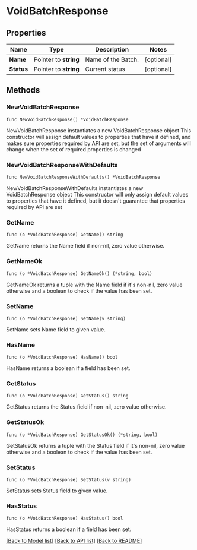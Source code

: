 # VoidBatchResponse

## Properties

Name | Type | Description | Notes
------------ | ------------- | ------------- | -------------
**Name** | Pointer to **string** | Name of the Batch. | [optional] 
**Status** | Pointer to **string** | Current status | [optional] 

## Methods

### NewVoidBatchResponse

`func NewVoidBatchResponse() *VoidBatchResponse`

NewVoidBatchResponse instantiates a new VoidBatchResponse object
This constructor will assign default values to properties that have it defined,
and makes sure properties required by API are set, but the set of arguments
will change when the set of required properties is changed

### NewVoidBatchResponseWithDefaults

`func NewVoidBatchResponseWithDefaults() *VoidBatchResponse`

NewVoidBatchResponseWithDefaults instantiates a new VoidBatchResponse object
This constructor will only assign default values to properties that have it defined,
but it doesn't guarantee that properties required by API are set

### GetName

`func (o *VoidBatchResponse) GetName() string`

GetName returns the Name field if non-nil, zero value otherwise.

### GetNameOk

`func (o *VoidBatchResponse) GetNameOk() (*string, bool)`

GetNameOk returns a tuple with the Name field if it's non-nil, zero value otherwise
and a boolean to check if the value has been set.

### SetName

`func (o *VoidBatchResponse) SetName(v string)`

SetName sets Name field to given value.

### HasName

`func (o *VoidBatchResponse) HasName() bool`

HasName returns a boolean if a field has been set.

### GetStatus

`func (o *VoidBatchResponse) GetStatus() string`

GetStatus returns the Status field if non-nil, zero value otherwise.

### GetStatusOk

`func (o *VoidBatchResponse) GetStatusOk() (*string, bool)`

GetStatusOk returns a tuple with the Status field if it's non-nil, zero value otherwise
and a boolean to check if the value has been set.

### SetStatus

`func (o *VoidBatchResponse) SetStatus(v string)`

SetStatus sets Status field to given value.

### HasStatus

`func (o *VoidBatchResponse) HasStatus() bool`

HasStatus returns a boolean if a field has been set.


[[Back to Model list]](../README.md#documentation-for-models) [[Back to API list]](../README.md#documentation-for-api-endpoints) [[Back to README]](../README.md)


